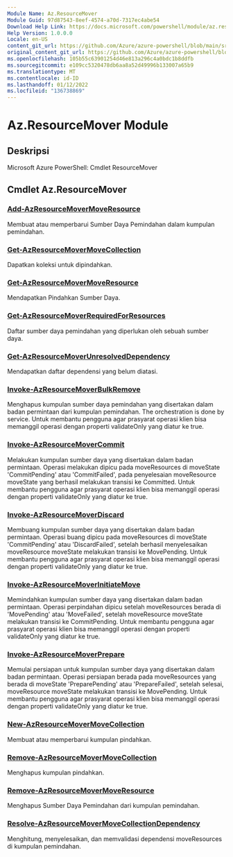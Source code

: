 ```yaml
---
Module Name: Az.ResourceMover
Module Guid: 97d87543-8eef-4574-a70d-7317ec4abe54
Download Help Link: https://docs.microsoft.com/powershell/module/az.resourcemover
Help Version: 1.0.0.0
Locale: en-US
content_git_url: https://github.com/Azure/azure-powershell/blob/main/src/ResourceMover/help/Az.ResourceMover.md
original_content_git_url: https://github.com/Azure/azure-powershell/blob/main/src/ResourceMover/help/Az.ResourceMover.md
ms.openlocfilehash: 105b55c63901254d46e813a296c4a0bdc1b8ddfb
ms.sourcegitcommit: e109cc5320478db6aa8a52d49996b133007a65b9
ms.translationtype: MT
ms.contentlocale: id-ID
ms.lasthandoff: 01/12/2022
ms.locfileid: "136738869"
---
```

# Az.ResourceMover Module
## Deskripsi
Microsoft Azure PowerShell: Cmdlet ResourceMover

## Cmdlet Az.ResourceMover
### [Add-AzResourceMoverMoveResource](Add-AzResourceMoverMoveResource.md)
Membuat atau memperbarui Sumber Daya Pemindahan dalam kumpulan pemindahan.

### [Get-AzResourceMoverMoveCollection](Get-AzResourceMoverMoveCollection.md)
Dapatkan koleksi untuk dipindahkan.

### [Get-AzResourceMoverMoveResource](Get-AzResourceMoverMoveResource.md)
Mendapatkan Pindahkan Sumber Daya.

### [Get-AzResourceMoverRequiredForResources](Get-AzResourceMoverRequiredForResources.md)
Daftar sumber daya pemindahan yang diperlukan oleh sebuah sumber daya.

### [Get-AzResourceMoverUnresolvedDependency](Get-AzResourceMoverUnresolvedDependency.md)
Mendapatkan daftar dependensi yang belum diatasi.

### [Invoke-AzResourceMoverBulkRemove](Invoke-AzResourceMoverBulkRemove.md)
Menghapus kumpulan sumber daya pemindahan yang disertakan dalam badan permintaan dari kumpulan pemindahan.
The orchestration is done by service.
Untuk membantu pengguna agar prasyarat operasi klien bisa memanggil operasi dengan properti validateOnly yang diatur ke true.

### [Invoke-AzResourceMoverCommit](Invoke-AzResourceMoverCommit.md)
Melakukan kumpulan sumber daya yang disertakan dalam badan permintaan.
Operasi melakukan dipicu pada moveResources di moveState 'CommitPending' atau 'CommitFailed', pada penyelesaian moveResource moveState yang berhasil melakukan transisi ke Committed.
Untuk membantu pengguna agar prasyarat operasi klien bisa memanggil operasi dengan properti validateOnly yang diatur ke true.

### [Invoke-AzResourceMoverDiscard](Invoke-AzResourceMoverDiscard.md)
Membuang kumpulan sumber daya yang disertakan dalam badan permintaan.
Operasi buang dipicu pada moveResources di moveState 'CommitPending' atau 'DiscardFailed', setelah berhasil menyelesaikan moveResource moveState melakukan transisi ke MovePending.
Untuk membantu pengguna agar prasyarat operasi klien bisa memanggil operasi dengan properti validateOnly yang diatur ke true.

### [Invoke-AzResourceMoverInitiateMove](Invoke-AzResourceMoverInitiateMove.md)
Memindahkan kumpulan sumber daya yang disertakan dalam badan permintaan.
Operasi perpindahan dipicu setelah moveResources berada di 'MovePending' atau 'MoveFailed', setelah moveResource moveState melakukan transisi ke CommitPending.
Untuk membantu pengguna agar prasyarat operasi klien bisa memanggil operasi dengan properti validateOnly yang diatur ke true.

### [Invoke-AzResourceMoverPrepare](Invoke-AzResourceMoverPrepare.md)
Memulai persiapan untuk kumpulan sumber daya yang disertakan dalam badan permintaan.
Operasi persiapan berada pada moveResources yang berada di moveState 'PreparePending' atau 'PrepareFailed', setelah selesai, moveResource moveState melakukan transisi ke MovePending.
Untuk membantu pengguna agar prasyarat operasi klien bisa memanggil operasi dengan properti validateOnly yang diatur ke true.

### [New-AzResourceMoverMoveCollection](New-AzResourceMoverMoveCollection.md)
Membuat atau memperbarui kumpulan pindahkan.

### [Remove-AzResourceMoverMoveCollection](Remove-AzResourceMoverMoveCollection.md)
Menghapus kumpulan pindahkan.

### [Remove-AzResourceMoverMoveResource](Remove-AzResourceMoverMoveResource.md)
Menghapus Sumber Daya Pemindahan dari kumpulan pemindahan.

### [Resolve-AzResourceMoverMoveCollectionDependency](Resolve-AzResourceMoverMoveCollectionDependency.md)
Menghitung, menyelesaikan, dan memvalidasi dependensi moveResources di kumpulan pemindahan.

